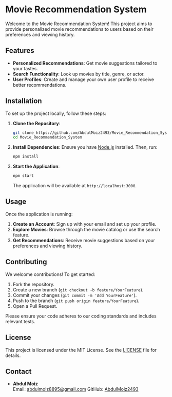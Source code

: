 
# Movie Recommendation System

Welcome to the Movie Recommendation System! This project aims to provide personalized movie recommendations to users based on their preferences and viewing history.

## Features

- **Personalized Recommendations**: Get movie suggestions tailored to your tastes.
- **Search Functionality**: Look up movies by title, genre, or actor.
- **User Profiles**: Create and manage your own user profile to receive better recommendations.

## Installation

To set up the project locally, follow these steps:

1. **Clone the Repository**:
   ```bash
   git clone https://github.com/AbdulMoiz2493/Movie_Recommendation_System.git
   cd Movie_Recommendation_System
   ```

2. **Install Dependencies**:
   Ensure you have [Node.js](https://nodejs.org/) installed. Then, run:
   ```bash
   npm install
   ```

3. **Start the Application**:
   ```bash
   npm start
   ```

   The application will be available at `http://localhost:3000`.

## Usage

Once the application is running:

1. **Create an Account**: Sign up with your email and set up your profile.
2. **Explore Movies**: Browse through the movie catalog or use the search feature.
3. **Get Recommendations**: Receive movie suggestions based on your preferences and viewing history.

## Contributing

We welcome contributions! To get started:

1. Fork the repository.
2. Create a new branch (`git checkout -b feature/YourFeature`).
3. Commit your changes (`git commit -m 'Add YourFeature'`).
4. Push to the branch (`git push origin feature/YourFeature`).
5. Open a Pull Request.

Please ensure your code adheres to our coding standards and includes relevant tests.

## License

This project is licensed under the MIT License. See the [LICENSE](LICENSE) file for details.

## Contact

- **Abdul Moiz**  
  Email: abdulmoiz8895@gmail.com 
  GitHub: [AbdulMoiz2493](https://github.com/your-username)
